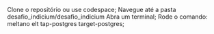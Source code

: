 Clone o repositório ou use codespace;
Navegue até a pasta desafio_indicium/desafio_indicium
Abra um terminal;
Rode o comando: meltano elt tap-postgres target-postgres;
